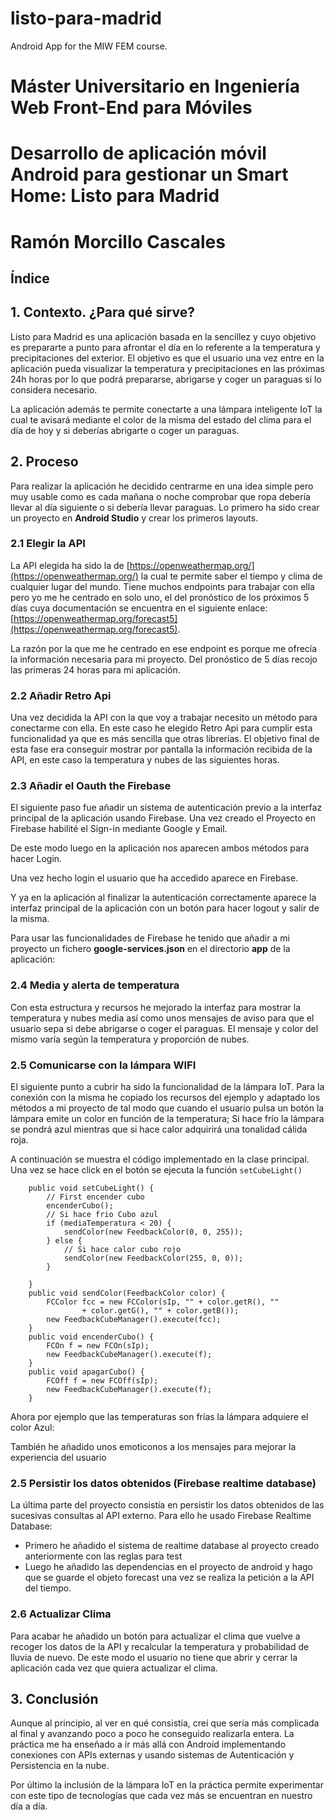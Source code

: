 # listo-para-madrid
Android App for the MIW FEM course.


# Máster Universitario en Ingeniería Web Front-End para Móviles 


# Desarrollo	de	aplicación móvil	Android para	gestionar	un	 Smart	Home: Listo para Madrid


# Ramón Morcillo Cascales


## Índice


## 1. Contexto. ¿Para qué sirve?

Listo para Madrid es una aplicación basada en la sencillez y cuyo objetivo es prepararte a punto para afrontar el día en lo referente a la temperatura y precipitaciones del exterior. El objetivo es que el usuario una vez entre en la aplicación pueda visualizar la temperatura y precipitaciones en las próximas 24h horas por lo que podrá prepararse, abrigarse y coger un paraguas si lo considera necesario.

La aplicación además te permite conectarte a una lámpara inteligente IoT la cual te avisará mediante el color de la misma del estado del clima para el día de hoy y si deberías abrigarte o coger un paraguas.


## 2. Proceso

Para realizar la aplicación he decidido centrarme en una idea simple pero muy usable como es cada mañana o noche comprobar que ropa debería llevar al día siguiente o si debería llevar paraguas. Lo primero ha sido crear un proyecto en **Android Studio** y crear los primeros layouts.


### 2.1 Elegir la API

La API elegida ha sido la de [https://openweathermap.org/](https://openweathermap.org/) la cual te permite saber el tiempo y clima de cualquier lugar del mundo. Tiene muchos endpoints para trabajar con ella pero yo me he centrado en solo uno, el del pronóstico de los próximos 5 días cuya documentación se encuentra en el siguiente enlace: [https://openweathermap.org/forecast5](https://openweathermap.org/forecast5).

La razón por la que me he centrado en ese endpoint es porque me ofrecía la información necesaria para mi proyecto. Del pronóstico de 5 días recojo las primeras 24 horas para mi aplicación.


### 2.2 Añadir Retro Api

Una vez decidida la API con la que voy a trabajar necesito un método para conectarme con ella. En este caso he elegido Retro Api para cumplir esta funcionalidad ya que es más sencilla que otras librerías. El objetivo final de esta fase era conseguir mostrar por pantalla la información recibida de la API, en este caso la temperatura y nubes de las siguientes horas.





### 2.3 Añadir el Oauth the Firebase

El siguiente paso fue añadir un sistema de autenticación previo a la interfaz principal de la aplicación usando Firebase. Una vez creado el Proyecto en Firebase habilité el Sign-in mediante Google y Email. 




De este modo luego en la aplicación nos aparecen ambos métodos para hacer Login.




Una vez hecho login el usuario que ha accedido aparece en Firebase.




Y ya en la aplicación al finalizar la autenticación correctamente aparece la interfaz principal de la aplicación con un botón para hacer logout y salir de la misma.




Para usar las funcionalidades de Firebase he tenido que añadir a mi proyecto un fichero **google-services.json** en el directorio **app** de la aplicación:





### 2.4 Media y alerta de temperatura

Con esta estructura y recursos he mejorado la interfaz para mostrar la temperatura y nubes media así como unos mensajes de aviso para que el usuario sepa si debe abrigarse o coger el paraguas. El mensaje y color del mismo varía según la temperatura y proporción de nubes.








### 2.5 Comunicarse con la lámpara WIFI

El siguiente punto a cubrir ha sido la funcionalidad de la lámpara IoT. Para la conexión con la misma he copiado los recursos del ejemplo y adaptado los métodos a mi proyecto de tal modo que cuando el usuario pulsa un botón la lámpara emite un color en función de la temperatura; Si hace frío la lámpara se pondrá azul mientras que si hace calor adquirirá una tonalidad cálida roja.

 


A continuación se muestra el código  implementado en la clase principal. Una vez se hace click en el botón se ejecuta la función `setCubeLight()`


```
    public void setCubeLight() {
        // First encender cubo
        encenderCubo();
        // Si hace frio Cubo azul
        if (mediaTemperatura < 20) {
            sendColor(new FeedbackColor(0, 0, 255));
        } else {
            // Si hace calor cubo rojo
            sendColor(new FeedbackColor(255, 0, 0));
        }

    }
    public void sendColor(FeedbackColor color) {
        FCColor fcc = new FCColor(sIp, "" + color.getR(), ""
                + color.getG(), "" + color.getB());
        new FeedbackCubeManager().execute(fcc);
    }
    public void encenderCubo() {
        FCOn f = new FCOn(sIp);
        new FeedbackCubeManager().execute(f);
    }
    public void apagarCubo() {
        FCOff f = new FCOff(sIp);
        new FeedbackCubeManager().execute(f);
    }
```


Ahora por ejemplo que las temperaturas son frías la lámpara adquiere el color Azul:


También he añadido unos emoticonos a los mensajes para mejorar la experiencia del usuario






### 2.5 Persistir los datos obtenidos (Firebase realtime database)

La última parte del proyecto consistía en persistir los datos obtenidos de las sucesivas consultas al API externo. Para ello he usado Firebase Realtime Database:



*   Primero he añadido el sistema de realtime database al proyecto creado anteriormente  con las reglas para test
*   Luego he añadido las dependencias en el proyecto de android y hago que se guarde el objeto forecast una vez se realiza la petición a la API del tiempo.







### 2.6 Actualizar Clima

Para acabar he añadido un botón para actualizar el clima que vuelve a recoger los datos de la API y recalcular la temperatura y probabilidad de lluvia de nuevo. De este modo el usuario no tiene que abrir y cerrar la aplicación cada vez que quiera actualizar el clima.





## 3. Conclusión

Aunque al principio, al ver en qué consistía, creí que sería más complicada al final y avanzando poco a poco he conseguido realizarla entera. La práctica me ha enseñado a ir más allá con Android implementando conexiones con APIs externas y usando sistemas de Autenticación y Persistencia en la nube.

Por último la inclusión de la lámpara IoT en la práctica permite experimentar con este tipo de tecnologías que cada vez más se encuentran en nuestro día a día.


